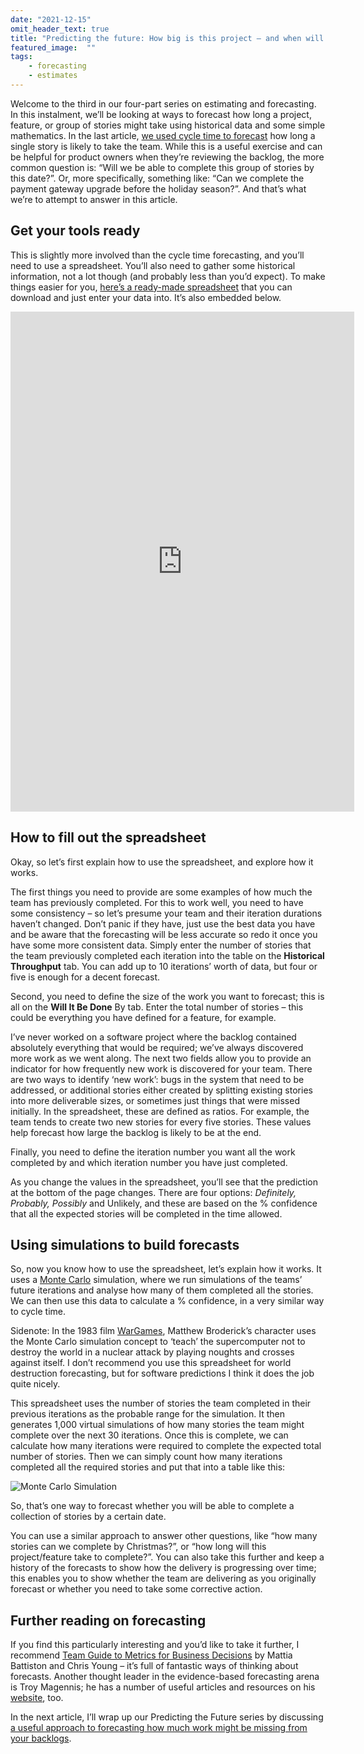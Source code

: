 ```yaml
---
date: "2021-12-15"
omit_header_text: true
title: "Predicting the future: How big is this project – and when will we complete it?"
featured_image:  ""
tags: 
    - forecasting
    - estimates
---
```


Welcome to the third in our four-part series on estimating and forecasting. In this instalment, we’ll be looking at ways to forecast how long a project, feature, or group of stories might take using historical data and some simple mathematics. In the last article, [we used cycle time to forecast](/blog/predicting-the-future-part2) how long a single story is likely to take the team. While this is a useful exercise and can be helpful for product owners when they’re reviewing the backlog, the more common question is: “Will we be able to complete this group of stories by this date?”. Or, more specifically, something like: “Can we complete the payment gateway upgrade before the holiday season?”. And that’s what we’re to attempt to answer in this article.

## Get your tools ready

This is slightly more involved than the cycle time forecasting, and you’ll need to use a spreadsheet. You’ll also need to gather some historical information, not a lot though (and probably less than you’d expect). To make things easier for you, [here’s a ready-made spreadsheet](https://1drv.ms/x/s!AnGEK8ng_RJ7m4wzNPC1tBF6j_8i8w?e=AU65MQ) that you can download and just enter your data into. It’s also embedded below.

<iframe src="https://1drv.ms/x/c/7b12fde0c92b8471/UQRxhCvJ4P0SIIB7M8YGAAAAAI-le4PDTfYJr-k" width="550" height="800" frameborder="0" scrolling="no"></iframe>

## How to fill out the spreadsheet

Okay, so let’s first explain how to use the spreadsheet, and explore how it works.

The first things you need to provide are some examples of how much the team has previously completed. For this to work well, you need to have some consistency – so let’s presume your team and their iteration durations haven’t changed. Don’t panic if they have, just use the best data you have and be aware that the forecasting will be less accurate so redo it once you have some more consistent data. Simply enter the number of stories that the team previously completed each iteration into the table on the **Historical Throughput** tab. You can add up to 10 iterations’ worth of data, but four or five is enough for a decent forecast.

Second, you need to define the size of the work you want to forecast; this is all on the **Will It Be Done** By tab. Enter the total number of stories – this could be everything you have defined for a feature, for example.

I’ve never worked on a software project where the backlog contained absolutely everything that would be required; we’ve always discovered more work as we went along. The next two fields allow you to provide an indicator for how frequently new work is discovered for your team. There are two ways to identify ‘new work’: bugs in the system that need to be addressed, or additional stories either created by splitting existing stories into more deliverable sizes, or sometimes just things that were missed initially. In the spreadsheet, these are defined as ratios. For example, the team tends to create two new stories for every five stories. These values help forecast how large the backlog is likely to be at the end.

Finally, you need to define the iteration number you want all the work completed by and which iteration number you have just completed.

As you change the values in the spreadsheet, you’ll see that the prediction at the bottom of the page changes. There are four options: *Definitely, Probably, Possibly* and Unlikely, and these are based on the % confidence that all the expected stories will be completed in the time allowed.

## Using simulations to build forecasts

So, now you know how to use the spreadsheet, let’s explain how it works. It uses a [Monte Carlo](https://en.wikipedia.org/wiki/Monte_Carlo_method) simulation, where we run simulations of the teams’ future iterations and analyse how many of them completed all the stories. We can then use this data to calculate a % confidence, in a very similar way to cycle time.

Sidenote: In the 1983 film [WarGames](https://en.wikipedia.org/wiki/WarGames), Matthew Broderick’s character uses the Monte Carlo simulation concept to ‘teach’ the supercomputer not to destroy the world in a nuclear attack by playing noughts and crosses against itself. I don’t recommend you use this spreadsheet for world destruction forecasting, but for software predictions I think it does the job quite nicely.

This spreadsheet uses the number of stories the team completed in their previous iterations as the probable range for the simulation. It then generates 1,000 virtual simulations of how many stories the team might complete over the next 30 iterations. Once this is complete, we can calculate how many iterations were required to complete the expected total number of stories. Then we can simply count how many iterations completed all the required stories and put that into a table like this:

![Monte Carlo Simulation](/images/monte-carlo-simulation.png)

So, that’s one way to forecast whether you will be able to complete a collection of stories by a certain date.

You can use a similar approach to answer other questions, like “how many stories can we complete by Christmas?”, or “how long will this project/feature take to complete?”. You can also take this further and keep a history of the forecasts to show how the delivery is progressing over time; this enables you to show whether the team are delivering as you originally forecast or whether you need to take some corrective action.

## Further reading on forecasting

If you find this particularly interesting and you’d like to take it further, I recommend [Team Guide to Metrics for Business Decisions](https://leanpub.com/metricsforbusinessdecisions) by Mattia Battiston and Chris Young ­– it’s full of fantastic ways of thinking about forecasts. Another thought leader in the evidence-based forecasting arena is Troy Magennis; he has a number of useful articles and resources on his [website](https://www.focusedobjective.com/), too.

In the next article, I’ll wrap up our Predicting the Future series by discussing [a useful approach to forecasting how much work might be missing from your backlogs](../predicting-the-future-part4).